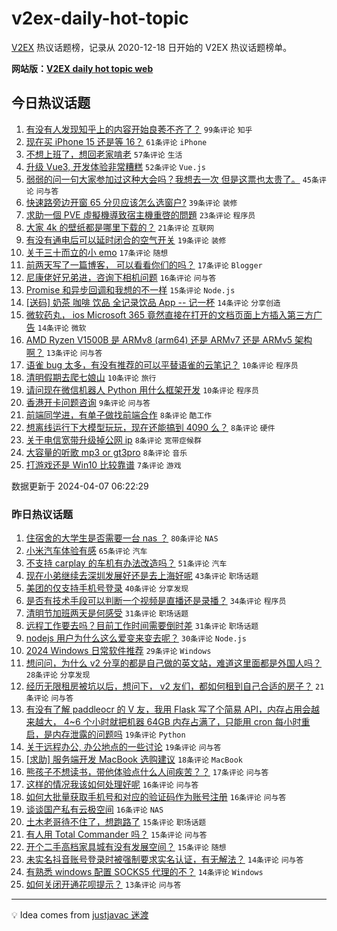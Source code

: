 # v2ex-daily-hot-topic

[V2EX](https://www.v2ex.com/) 热议话题榜，记录从 2020-12-18 日开始的 V2EX 热议话题榜单。

**网站版：[V2EX daily hot topic web](https://boojack.github.io/v2ex-daily-hot-topic-web/)**

## 今日热议话题

<!-- TODAY BEGIN -->

1. [有没有人发现知乎上的内容开始良莠不齐了？](https://www.v2ex.com/t/1030157) `99条评论` `知乎`
1. [现在买 iPhone 15 还是等 16？](https://www.v2ex.com/t/1030125) `61条评论` `iPhone`
1. [不想上班了，想回老家啃老](https://www.v2ex.com/t/1030200) `57条评论` `生活`
1. [升级 Vue3, 开发体验非常糟糕](https://www.v2ex.com/t/1030170) `52条评论` `Vue.js`
1. [弱弱的问一句大家参加过这种大会吗？我想去一次 但是这票也太贵了。](https://www.v2ex.com/t/1030145) `45条评论` `问与答`
1. [快速路旁边开窗 65 分贝应该怎么选窗户?](https://www.v2ex.com/t/1030123) `39条评论` `装修`
1. [求助一個 PVE 虛擬機導致宿主機重啓的問題](https://www.v2ex.com/t/1030185) `23条评论` `程序员`
1. [大家 4k 的壁纸都是哪里下载的？](https://www.v2ex.com/t/1030112) `21条评论` `互联网`
1. [有没有通电后可以延时闭合的空气开关](https://www.v2ex.com/t/1030115) `19条评论` `装修`
1. [关于三十而立的小 emo](https://www.v2ex.com/t/1030218) `17条评论` `随想`
1. [前两天写了一篇博客， 可以看看你们的吗？](https://www.v2ex.com/t/1030190) `17条评论` `Blogger`
1. [尼康佬好兄弟进，咨询下相机问题](https://www.v2ex.com/t/1030140) `16条评论` `问与答`
1. [Promise 和异步回调和我想的不一样](https://www.v2ex.com/t/1030139) `15条评论` `Node.js`
1. [[送码] 奶茶 咖啡 饮品 全记录饮品 App -- 记一杯](https://www.v2ex.com/t/1030127) `14条评论` `分享创造`
1. [微软药丸， ios Microsoft 365 竟然直接在打开的文档页面上方插入第三方广告](https://www.v2ex.com/t/1030118) `14条评论` `微软`
1. [AMD Ryzen V1500B 是 ARMv8 (arm64) 还是 ARMv7 还是 ARMv5 架构啊？](https://www.v2ex.com/t/1030225) `13条评论` `问与答`
1. [语雀 bug 太多，有没有推荐的可以平替语雀的云笔记？](https://www.v2ex.com/t/1030144) `10条评论` `程序员`
1. [清明假期去爬七娘山](https://www.v2ex.com/t/1030129) `10条评论` `旅行`
1. [请问现在微信机器人 Python 用什么框架开发](https://www.v2ex.com/t/1030126) `10条评论` `程序员`
1. [香港开卡问题咨询](https://www.v2ex.com/t/1030167) `9条评论` `问与答`
1. [前端同学进，有单子做找前端合作](https://www.v2ex.com/t/1030227) `8条评论` `酷工作`
1. [想离线运行下大模型玩玩，现在还能搞到 4090 么？](https://www.v2ex.com/t/1030212) `8条评论` `硬件`
1. [关于电信宽带升级掉公网 ip](https://www.v2ex.com/t/1030205) `8条评论` `宽带症候群`
1. [大容量的听歌 mp3 or gt3pro](https://www.v2ex.com/t/1030132) `8条评论` `音乐`
1. [打游戏还是 Win10 比较靠谱](https://www.v2ex.com/t/1030230) `7条评论` `游戏`

数据更新于 2024-04-07 06:22:29

<!-- TODAY END -->

### 昨日热议话题

<!-- YESTERDAY BEGIN -->

1. [住宿舍的大学生是否需要一台 nas ？](https://www.v2ex.com/t/1030069) `80条评论` `NAS`
1. [小米汽车体验有感](https://www.v2ex.com/t/1030012) `65条评论` `汽车`
1. [不支持 carplay 的车机有办法改造吗？](https://www.v2ex.com/t/1029959) `51条评论` `汽车`
1. [现在小弟继续去深圳发展好还是去上海好呢](https://www.v2ex.com/t/1029968) `43条评论` `职场话题`
1. [美团的仅支持手机号登录](https://www.v2ex.com/t/1029996) `40条评论` `分享发现`
1. [是否有技术手段可以判断一个视频是直播还是录播？](https://www.v2ex.com/t/1029961) `34条评论` `程序员`
1. [清明节加班两天是何感受](https://www.v2ex.com/t/1029956) `31条评论` `职场话题`
1. [远程工作要去吗？目前工作时间需要倒时差](https://www.v2ex.com/t/1029983) `31条评论` `职场话题`
1. [nodejs 用户为什么这么爱变来变去呢？](https://www.v2ex.com/t/1029981) `30条评论` `Node.js`
1. [2024 Windows 日常软件推荐](https://www.v2ex.com/t/1030062) `29条评论` `Windows`
1. [想问问，为什么 v2 分享的都是自己做的英文站，难道这里面都是外国人吗？](https://www.v2ex.com/t/1029957) `28条评论` `分享发现`
1. [经历无限租房被坑以后，想问下， v2 友们，都如何租到自己合适的房子？](https://www.v2ex.com/t/1030013) `21条评论` `问与答`
1. [有没有了解 paddleocr 的 V 友，我用 Flask 写了个简易 API，内存占用会越来越大， 4~6 个小时就把机器 64GB 内存占满了，只能用 cron 每小时重启，是内存泄露的问题吗](https://www.v2ex.com/t/1030071) `19条评论` `Python`
1. [关于远程办公, 办公地点的一些讨论](https://www.v2ex.com/t/1030067) `19条评论` `问与答`
1. [[求助] 服务端开发 MacBook 选购建议](https://www.v2ex.com/t/1030073) `18条评论` `MacBook`
1. [熊孩子不想读书，带他体验点什么人间疾苦？？](https://www.v2ex.com/t/1030080) `17条评论` `问与答`
1. [这样的情况我该如何处理好呢](https://www.v2ex.com/t/1030106) `16条评论` `问与答`
1. [如何大批量获取手机号和对应的验证码作为账号注册](https://www.v2ex.com/t/1030002) `16条评论` `问与答`
1. [谈谈国产私有云极空间](https://www.v2ex.com/t/1029998) `16条评论` `NAS`
1. [土木老哥待不住了，想跑路了](https://www.v2ex.com/t/1030091) `15条评论` `职场话题`
1. [有人用 Total Commander 吗？](https://www.v2ex.com/t/1030027) `15条评论` `问与答`
1. [开个二手高档家具城有没有发展空间？](https://www.v2ex.com/t/1029986) `15条评论` `随想`
1. [未实名抖音账号登录时被强制要求实名认证，有无解法？](https://www.v2ex.com/t/1030032) `14条评论` `问与答`
1. [有熟悉 windows 配置 SOCKS5 代理的不？](https://www.v2ex.com/t/1029982) `14条评论` `Windows`
1. [如何关闭开通花呗提示？](https://www.v2ex.com/t/1030047) `13条评论` `问与答`

<!-- YESTERDAY END -->

---

💡 Idea comes from [justjavac 迷渡](https://github.com/justjavac/)
